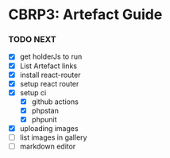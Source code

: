 # CBRP3: Artefact Guide

### TODO NEXT
* [x] get holderJs to run
* [x] List Artefact links
* [x] install react-router
* [x] setup react router
* [x] setup ci
  * [x] github actions
  * [x] phpstan
  * [x] phpunit
* [x] uploading images
* [ ] list images in gallery
* [ ] markdown editor